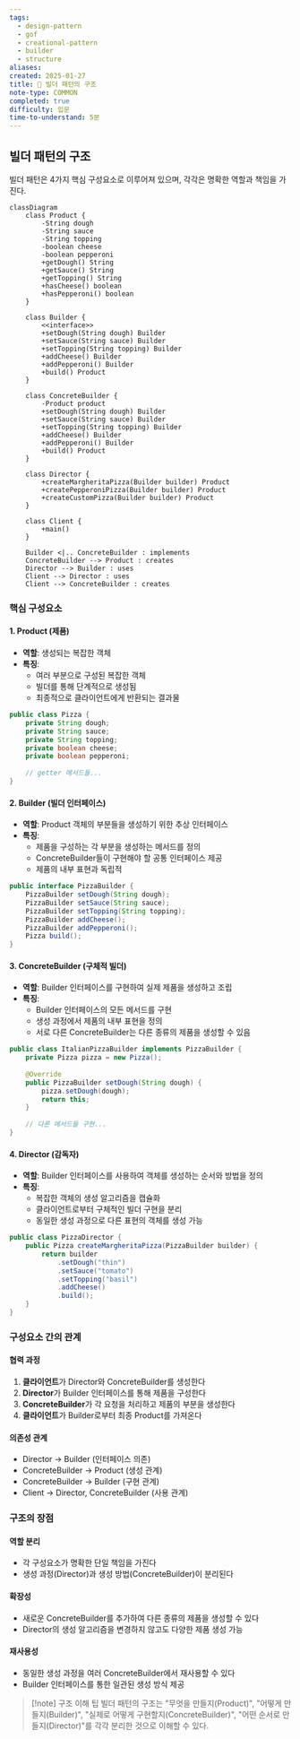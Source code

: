 ```yaml
---
tags:
  - design-pattern
  - gof
  - creational-pattern
  - builder
  - structure
aliases: 
created: 2025-01-27
title: 📝 빌더 패턴의 구조
note-type: COMMON
completed: true
difficulty: 입문
time-to-understand: 5분
---
```


## 빌더 패턴의 구조

빌더 패턴은 4가지 핵심 구성요소로 이루어져 있으며, 각각은 명확한 역할과 책임을 가진다.

```mermaid
classDiagram
    class Product {
        -String dough
        -String sauce
        -String topping
        -boolean cheese
        -boolean pepperoni
        +getDough() String
        +getSauce() String
        +getTopping() String
        +hasCheese() boolean
        +hasPepperoni() boolean
    }
    
    class Builder {
        <<interface>>
        +setDough(String dough) Builder
        +setSauce(String sauce) Builder
        +setTopping(String topping) Builder
        +addCheese() Builder
        +addPepperoni() Builder
        +build() Product
    }
    
    class ConcreteBuilder {
        -Product product
        +setDough(String dough) Builder
        +setSauce(String sauce) Builder
        +setTopping(String topping) Builder
        +addCheese() Builder
        +addPepperoni() Builder
        +build() Product
    }
    
    class Director {
        +createMargheritaPizza(Builder builder) Product
        +createPepperoniPizza(Builder builder) Product
        +createCustomPizza(Builder builder) Product
    }
    
    class Client {
        +main()
    }
    
    Builder <|.. ConcreteBuilder : implements
    ConcreteBuilder --> Product : creates
    Director --> Builder : uses
    Client --> Director : uses
    Client --> ConcreteBuilder : creates
```

### 핵심 구성요소

#### 1. Product (제품)
- **역할**: 생성되는 복잡한 객체
- **특징**: 
  - 여러 부분으로 구성된 복잡한 객체
  - 빌더를 통해 단계적으로 생성됨
  - 최종적으로 클라이언트에게 반환되는 결과물

```java
public class Pizza {
    private String dough;
    private String sauce;
    private String topping;
    private boolean cheese;
    private boolean pepperoni;
    
    // getter 메서드들...
}
```

#### 2. Builder (빌더 인터페이스)
- **역할**: Product 객체의 부분들을 생성하기 위한 추상 인터페이스
- **특징**:
  - 제품을 구성하는 각 부분을 생성하는 메서드를 정의
  - ConcreteBuilder들이 구현해야 할 공통 인터페이스 제공
  - 제품의 내부 표현과 독립적

```java
public interface PizzaBuilder {
    PizzaBuilder setDough(String dough);
    PizzaBuilder setSauce(String sauce);
    PizzaBuilder setTopping(String topping);
    PizzaBuilder addCheese();
    PizzaBuilder addPepperoni();
    Pizza build();
}
```

#### 3. ConcreteBuilder (구체적 빌더)
- **역할**: Builder 인터페이스를 구현하여 실제 제품을 생성하고 조립
- **특징**:
  - Builder 인터페이스의 모든 메서드를 구현
  - 생성 과정에서 제품의 내부 표현을 정의
  - 서로 다른 ConcreteBuilder는 다른 종류의 제품을 생성할 수 있음

```java
public class ItalianPizzaBuilder implements PizzaBuilder {
    private Pizza pizza = new Pizza();
    
    @Override
    public PizzaBuilder setDough(String dough) {
        pizza.setDough(dough);
        return this;
    }
    
    // 다른 메서드들 구현...
}
```

#### 4. Director (감독자)
- **역할**: Builder 인터페이스를 사용하여 객체를 생성하는 순서와 방법을 정의
- **특징**:
  - 복잡한 객체의 생성 알고리즘을 캡슐화
  - 클라이언트로부터 구체적인 빌더 구현을 분리
  - 동일한 생성 과정으로 다른 표현의 객체를 생성 가능

```java
public class PizzaDirector {
    public Pizza createMargheritaPizza(PizzaBuilder builder) {
        return builder
            .setDough("thin")
            .setSauce("tomato")
            .setTopping("basil")
            .addCheese()
            .build();
    }
}
```

### 구성요소 간의 관계

#### 협력 과정
1. **클라이언트**가 Director와 ConcreteBuilder를 생성한다
2. **Director**가 Builder 인터페이스를 통해 제품을 구성한다
3. **ConcreteBuilder**가 각 요청을 처리하고 제품의 부분을 생성한다
4. **클라이언트**가 Builder로부터 최종 Product를 가져온다

#### 의존성 관계
- Director → Builder (인터페이스 의존)
- ConcreteBuilder → Product (생성 관계)
- ConcreteBuilder → Builder (구현 관계)
- Client → Director, ConcreteBuilder (사용 관계)

### 구조의 장점

#### 역할 분리
- 각 구성요소가 명확한 단일 책임을 가진다
- 생성 과정(Director)과 생성 방법(ConcreteBuilder)이 분리된다

#### 확장성
- 새로운 ConcreteBuilder를 추가하여 다른 종류의 제품을 생성할 수 있다
- Director의 생성 알고리즘을 변경하지 않고도 다양한 제품 생성 가능

#### 재사용성
- 동일한 생성 과정을 여러 ConcreteBuilder에서 재사용할 수 있다
- Builder 인터페이스를 통한 일관된 생성 방식 제공

>[!note] 구조 이해 팁
>빌더 패턴의 구조는 "무엇을 만들지(Product)", "어떻게 만들지(Builder)", "실제로 어떻게 구현할지(ConcreteBuilder)", "어떤 순서로 만들지(Director)"를 각각 분리한 것으로 이해할 수 있다. 